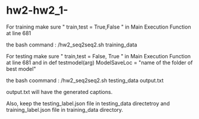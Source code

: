 # hw2-hw2_1-

For training make sure " train,test = True,False "  in Main Execution Function at line 681

the bash command : /hw2_seq2seq2.sh training_data 


For testing make sure " train,test = False, True "  in Main Execution Function at line 681
and  in def testmodel(arg)  ModelSaveLoc = "name of the folder of best model"

the bash coommand : /hw2_seq2seq2.sh testing_data output.txt

output.txt will have the generated captions. 


Also, keep the testing_label.json file in testing_data directetroy and training_label.json file in training_data directory.

